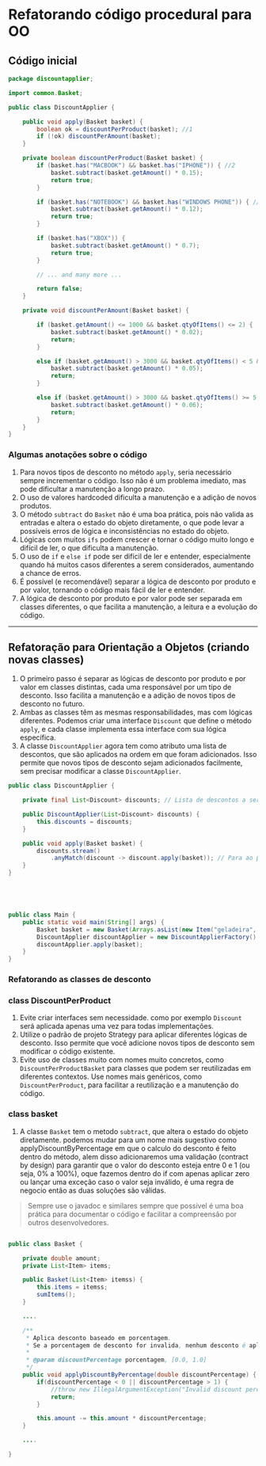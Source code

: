 # Refatorando código procedural para OO


## Código inicial

```java
package discountapplier;

import common.Basket;

public class DiscountApplier {

    public void apply(Basket basket) {
        boolean ok = discountPerProduct(basket); //1
        if (!ok) discountPerAmount(basket);
    }

    private boolean discountPerProduct(Basket basket) {
        if (basket.has("MACBOOK") && basket.has("IPHONE")) { //2
            basket.subtract(basket.getAmount() * 0.15);
            return true;
        }

        if (basket.has("NOTEBOOK") && basket.has("WINDOWS PHONE")) { //3
            basket.subtract(basket.getAmount() * 0.12);
            return true;
        }

        if (basket.has("XBOX")) {
            basket.subtract(basket.getAmount() * 0.7);
            return true;
        }

        // ... and many more ...

        return false;
    }

    private void discountPerAmount(Basket basket) {

        if (basket.getAmount() <= 1000 && basket.qtyOfItems() <= 2) {
            basket.subtract(basket.getAmount() * 0.02);
            return;
        }

        else if (basket.getAmount() > 3000 && basket.qtyOfItems() < 5 && basket.qtyOfItems() > 2) {
            basket.subtract(basket.getAmount() * 0.05);
            return;
        }

        else if (basket.getAmount() > 3000 && basket.qtyOfItems() >= 5) {
            basket.subtract(basket.getAmount() * 0.06);
            return;
        }
    }
}
```

### Algumas anotações sobre o código

1. Para novos tipos de desconto no método `apply`, seria necessário sempre incrementar o código. Isso não é um problema imediato, mas pode dificultar a manutenção a longo prazo.
2. O uso de valores hardcoded dificulta a manutenção e a adição de novos produtos.
3. O método `subtract` do `Basket` não é uma boa prática, pois não valida as entradas e altera o estado do objeto diretamente, o que pode levar a possíveis erros de lógica e inconsistências no estado do objeto.
4. Lógicas com muitos `ifs` podem crescer e tornar o código muito longo e difícil de ler, o que dificulta a manutenção.
5. O uso de `if` e `else if` pode ser difícil de ler e entender, especialmente quando há muitos casos diferentes a serem considerados, aumentando a chance de erros.
6. É possível (e recomendável) separar a lógica de desconto por produto e por valor, tornando o código mais fácil de ler e entender.
7. A lógica de desconto por produto e por valor pode ser separada em classes diferentes, o que facilita a manutenção, a leitura e a evolução do código.

---

## Refatoração para Orientação a Objetos (criando novas classes)

1. O primeiro passo é separar as lógicas de desconto por produto e por valor em classes distintas, cada uma responsável por um tipo de desconto. Isso facilita a manutenção e a adição de novos tipos de desconto no futuro.
2. Ambas as classes têm as mesmas responsabilidades, mas com lógicas diferentes. Podemos criar uma interface `Discount` que define o método `apply`, e cada classe implementa essa interface com sua lógica específica.
3. A classe `DiscountApplier` agora tem como atributo uma lista de descontos, que são aplicados na ordem em que foram adicionados. Isso permite que novos tipos de desconto sejam adicionados facilmente, sem precisar modificar a classe `DiscountApplier`.

```java
public class DiscountApplier {

    private final List<Discount> discounts; // Lista de descontos a serem aplicados

    public DiscountApplier(List<Discount> discounts) {
        this.discounts = discounts;
    }

    public void apply(Basket basket) {
        discounts.stream()
            .anyMatch(discount -> discount.apply(basket)); // Para ao primeiro true
    }
}






```

```java
public class Main {
    public static void main(String[] args) {
        Basket basket = new Basket(Arrays.asList(new Item("geladeira", 1, 100.0)));
        DiscountApplier discountApplier = new DiscountApplierFactory().build();
        discountApplier.apply(basket);
    }
}
```

### Refatorando as classes de desconto

### class DiscountPerProduct

1. Evite criar interfaces sem necessidade. como por exemplo `Discount` será aplicada apenas uma vez para todas implementações.
2. Utilize o padrão de projeto Strategy para aplicar diferentes lógicas de desconto. Isso permite que você adicione novos tipos de desconto sem modificar o código existente.
3. Evite uso de classes muito com nomes muito concretos, como `DiscountPerProductBasket` para classes que podem ser reutilizadas em diferentes contextos. Use nomes mais genéricos, como `DiscountPerProduct`, para facilitar a reutilização e a manutenção do código.

### class basket

1. A classe `Basket` tem o metodo `subtract`, que altera o estado do objeto diretamente. podemos mudar para um nome mais sugestivo como applyDiscountByPercentage em que o calculo do desconto é feito dentro do método, alem disso adicionaremos uma validação (contract by design) para garantir que o valor do desconto esteja entre 0 e 1 (ou seja, 0% a 100%), oque fazemos dentro do if com  apenas aplicar zero ou lançar uma exceção caso o valor seja inválido, é uma regra de negocio então as duas soluções são válidas.

> Sempre use o javadoc e similares sempre que possivel é uma boa prática para documentar o código e facilitar a compreensão por outros desenvolvedores.

```java

public class Basket {

    private double amount;
    private List<Item> items;

    public Basket(List<Item> itemss) {
        this.items = itemss;
        sumItems();
    }

	....

    /**
     * Aplica desconto baseado em porcentagem.
     * Se a porcentagem de desconto for invalida, nenhum desconto é aplicado.
     *
     * @param discountPercentage porcentagem, [0.0, 1.0]
     */
    public void applyDiscountByPercentage(double discountPercentage) {
        if(discountPercentage < 0 || discountPercentage > 1) {
            //throw new IllegalArgumentException("Invalid discount percentage");
            return;
        }

        this.amount -= this.amount * discountPercentage;
    }

	....

}
